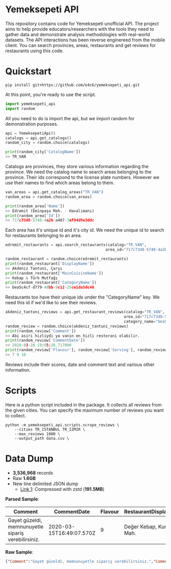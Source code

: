 # Yemeksepeti API
This repository contains code for Yemeksepeti unofficial API. The project aims to help provide educators/researchers with the tools they need to gather data and demonstrate analysis methodologies with real-world datasets. The API interactions has been reverse enginereed from the mobile client. You can search provinces, areas, restaurants and get reviews for restaurants using this code.

 
# Quickstart

```
pip install git+https://github.com/e4c6/yemeksepeti_api.git
```
At this point, you're ready to use the script.
```python
import yemeksepeti_api
import random
```
All you need to do is import the api, but we import random for demonstration purposes.
```python
api = YemeksepetiApi()
catalogs = api.get_catalogs()
random_city = random.choice(catalogs)

print(random_city['CatalogName'])
>> TR_VAN
```
Catalogs are provinces, they store various information regarding the province. We need the catalog name to search areas belonging to the province. Their ids correspond to the license plate numbers. However we use their names to find which areas belong to them.

```python
van_areas = api.get_catalog_areas("TR_VAN")
random_area = random.choice(van_areas)

print(random_area['Name'])
>> Edremit (Eminpaşa Mah. - Havalimanı) 
print(random_area['Id'])
>> 717c73d8-5748-4a2b-a467-3af94d9e3ddc
```

Each area has it's unique id and it's city id. We need the unique id to search for restaurants belonging to an area.

```python
edremit_restaurants = api.search_restaurants(catalog="TR_VAN", 
                                            area_id="717c73d8-5748-4a2b-a467-3af94d9e3ddc")

random_restaurant = random.choice(edremit_restaurants)
print(random_restaurant['DisplayName'])
>> Akdeniz Tantuni, Çarşı
print(random_restaurant['MainCuisineName'])
>> Kebap & Türk Mutfağı
print(random_restaurant['CategoryName'])
>> bea5c4cf-d779-48bb-9c12-25ce1da5dc46
```
Restaurants too have their unique ids under the "CategoryName" key. We need this id if we'd like to see their reviews.
```python
akdeniz_tantuni_reviews = api.get_restaurant_reviews(catalog="TR_VAN", 
                                                    area_id="717c73d8-5748-4a2b-a467-3af94d9e3ddc",
                                                    category_name="bea5c4cf-d779-48bb-9c12-25ce1da5dc46")
random_review = random.choice(akdeniz_tantuni_reviews)
print(random_review['Comment'])
>> Abi asiri hizliydi ya vanin en hizli restorani olabilir.
print(random_review['CommentDate'])
>> 2020-03-26 19:05:26.717000
print(random_review['Flavour'], random_review['Serving'], random_review['Speed'])
>> 7 9 10
```
Reviews include their scores, date and comment text and various other information.

# Scripts
Here is a python script included in the package. It collects all reviews from the given cities. You can specify the maximum number of reviews you want to collect.
```
python -m yemeksepeti_api.scripts.scrape_reviews \
    --cities TR_ISTANBUL TR_IZMIR \
    --max_reviews 1000 \
    --output_path data.csv \
```
# Data Dump

* **3,536,968** records
* Raw **1.6GB**
* New line delimited JSON dump
    * [Link 1](https://mega.nz/file/xiA3FYoR#PPsE10Rkpw5P5CZ6EhxOp1GJStkVgEfTiCvyzPf62uQ): Compressed with zstd (**191.5MB**)


**Parsed Sample**: 

| Comment                                              | CommentDate                 | Flavour | RestaurantDisplayName       | Serving | Speed | Status    | CommentType | AreaName              | AvgRestaurantScore | CatalogName |
|------------------------------------------------------|-----------------------------|---------|-----------------------------|---------|-------|-----------|-------------|-----------------------|--------------------|-------------|
| Gayet güzeldi, memnunuyetle sipariş verebilirsiniz\. | 2020\-03\-15T16:49:07\.570Z | 9       | Değer Kebap, Kurtuluş Mah\. | 9       | 10    | Onaylandı | UserComment | Uşak \(Ünalan Mah\.\) | 9,0                | TR\_USAK    |

**Raw Sample**:

```json
{"Comment":"Gayet güzeldi, memnunuyetle sipariş verebilirsiniz.","CommentDate":"2020-03-15T16:49:07.570Z","Flavour":"9","RestaurantDisplayName":"Değer Kebap, Kurtuluş Mah.","Serving":"9","Speed":"10","Status":"Onaylandı","CommentType":"UserComment","AreaName":"Uşak (Ünalan Mah.)","AvgRestaurantScore":"9,0","CatalogName":"TR_USAK"}
```
